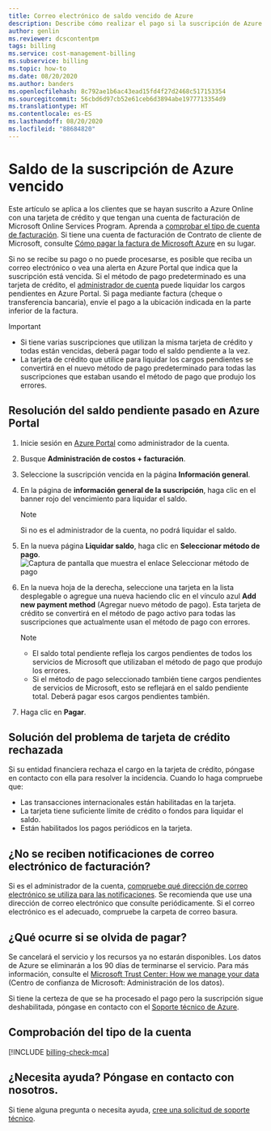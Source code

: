 ```yaml
---
title: Correo electrónico de saldo vencido de Azure
description: Describe cómo realizar el pago si la suscripción de Azure tiene un saldo pendiente
author: genlin
ms.reviewer: dcscontentpm
tags: billing
ms.service: cost-management-billing
ms.subservice: billing
ms.topic: how-to
ms.date: 08/20/2020
ms.author: banders
ms.openlocfilehash: 8c792ae1b6ac43ead15fd4f27d2468c517153354
ms.sourcegitcommit: 56cbd6d97cb52e61ceb6d3894abe1977713354d9
ms.translationtype: HT
ms.contentlocale: es-ES
ms.lasthandoff: 08/20/2020
ms.locfileid: "88684820"
---
```

# <a name="resolve-past-due-balance-for-your-azure-subscription"></a>Saldo de la suscripción de Azure vencido

Este artículo se aplica a los clientes que se hayan suscrito a Azure Online con una tarjeta de crédito y que tengan una cuenta de facturación de Microsoft Online Services Program. Aprenda a [comprobar el tipo de cuenta de facturación](#check-the-type-of-your-account). Si tiene una cuenta de facturación de Contrato de cliente de Microsoft, consulte [Cómo pagar la factura de Microsoft Azure](../understand/pay-bill.md) en su lugar.

Si no se recibe su pago o no puede procesarse, es posible que reciba un correo electrónico o vea una alerta en Azure Portal que indica que la suscripción está vencida. Si el método de pago predeterminado es una tarjeta de crédito, el [administrador de cuenta](billing-subscription-transfer.md#whoisaa) puede liquidar los cargos pendientes en Azure Portal. Si paga mediante factura (cheque o transferencia bancaria), envíe el pago a la ubicación indicada en la parte inferior de la factura.

> [!IMPORTANT]
> * Si tiene varias suscripciones que utilizan la misma tarjeta de crédito y todas están vencidas, deberá pagar todo el saldo pendiente a la vez.
> * La tarjeta de crédito que utilice para liquidar los cargos pendientes se convertirá en el nuevo método de pago predeterminado para todas las suscripciones que estaban usando el método de pago que produjo los errores.

## <a name="resolve-past-due-balance-in-the-azure-portal"></a>Resolución del saldo pendiente pasado en Azure Portal

1. Inicie sesión en [Azure Portal](https://portal.azure.com) como administrador de la cuenta.
1. Busque **Administración de costos + facturación**.
1. Seleccione la suscripción vencida en la página **Información general**.
1. En la página de **información general de la suscripción**, haga clic en el banner rojo del vencimiento para liquidar el saldo.
    > [!NOTE]
    > Si no es el administrador de la cuenta, no podrá liquidar el saldo.
1. En la nueva página **Liquidar saldo**, haga clic en **Seleccionar método de pago**.
    ![Captura de pantalla que muestra el enlace Seleccionar método de pago](./media/resolve-past-due-balance/settle-balance-screen.png)

1. En la nueva hoja de la derecha, seleccione una tarjeta en la lista desplegable o agregue una nueva haciendo clic en el vínculo azul **Add new payment method** (Agregar nuevo método de pago). Esta tarjeta de crédito se convertirá en el método de pago activo para todas las suscripciones que actualmente usan el método de pago con errores.
     > [!NOTE]
     > * El saldo total pendiente refleja los cargos pendientes de todos los servicios de Microsoft que utilizaban el método de pago que produjo los errores.
     > * Si el método de pago seleccionado también tiene cargos pendientes de servicios de Microsoft, esto se reflejará en el saldo pendiente total. Deberá pagar esos cargos pendientes también.
1. Haga clic en **Pagar**.

## <a name="troubleshoot-declined-credit-card"></a>Solución del problema de tarjeta de crédito rechazada

Si su entidad financiera rechaza el cargo en la tarjeta de crédito, póngase en contacto con ella para resolver la incidencia. Cuando lo haga compruebe que:
- Las transacciones internacionales están habilitadas en la tarjeta.
- La tarjeta tiene suficiente límite de crédito o fondos para liquidar el saldo.
- Están habilitados los pagos periódicos en la tarjeta.

## <a name="not-getting-billing-email-notifications"></a>¿No se reciben notificaciones de correo electrónico de facturación?

Si es el administrador de la cuenta, [compruebe qué dirección de correo electrónico se utiliza para las notificaciones](change-azure-account-profile.md). Se recomienda que use una dirección de correo electrónico que consulte periódicamente. Si el correo electrónico es el adecuado, compruebe la carpeta de correo basura.

## <a name="if-i-forget-to-pay-what-happens"></a>¿Qué ocurre si se olvida de pagar?

Se cancelará el servicio y los recursos ya no estarán disponibles. Los datos de Azure se eliminarán a los 90 días de terminarse el servicio. Para más información, consulte el [Microsoft Trust Center: How we manage your data](https://go.microsoft.com/fwLink/p/?LinkID=822930&clcid=0x409) (Centro de confianza de Microsoft: Administración de los datos).

Si tiene la certeza de que se ha procesado el pago pero la suscripción sigue deshabilitada, póngase en contacto con el [Soporte técnico de Azure](https://portal.azure.com/#blade/Microsoft_Azure_Support/HelpAndSupportBlade).

## <a name="check-the-type-of-your-account"></a>Comprobación del tipo de la cuenta
[!INCLUDE [billing-check-mca](../../../includes/billing-check-account-type.md)]

## <a name="need-help-contact-us"></a>¿Necesita ayuda? Póngase en contacto con nosotros.

Si tiene alguna pregunta o necesita ayuda, [cree una solicitud de soporte técnico](https://go.microsoft.com/fwlink/?linkid=2083458).
